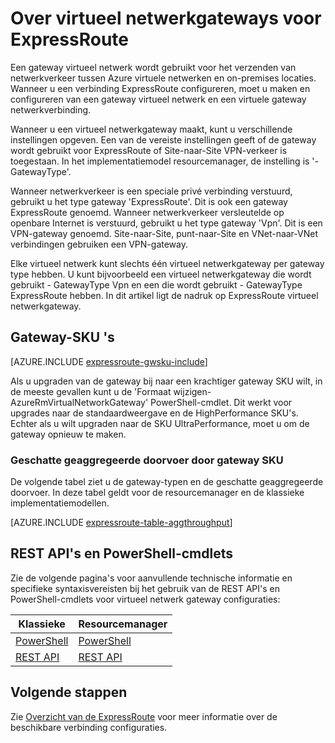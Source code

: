 <properties 
   pageTitle="Over ExpressRoute virtueel netwerkgateways | Microsoft Azure"
   description="Meer informatie over virtueel netwerkgateways voor ExpressRoute."
   services="expressroute"
   documentationCenter="na"
   authors="cherylmc"
   manager="carmonm"
   editor=""
   tags="azure-resource-manager, azure-service-management"/>
<tags 
   ms.service="expressroute"
   ms.devlang="na"
   ms.topic="article"
   ms.tgt_pltfrm="na"
   ms.workload="infrastructure-services"
   ms.date="10/03/2016"
   ms.author="cherylmc" />

# <a name="about-virtual-network-gateways-for-expressroute"></a>Over virtueel netwerkgateways voor ExpressRoute


Een gateway virtueel netwerk wordt gebruikt voor het verzenden van netwerkverkeer tussen Azure virtuele netwerken en on-premises locaties. Wanneer u een verbinding ExpressRoute configureren, moet u maken en configureren van een gateway virtueel netwerk en een virtuele gateway netwerkverbinding.

Wanneer u een virtueel netwerkgateway maakt, kunt u verschillende instellingen opgeven. Een van de vereiste instellingen geeft of de gateway wordt gebruikt voor ExpressRoute of Site-naar-Site VPN-verkeer is toegestaan. In het implementatiemodel resourcemanager, de instelling is '-GatewayType'.

Wanneer netwerkverkeer is een speciale privé verbinding verstuurd, gebruikt u het type gateway 'ExpressRoute'. Dit is ook een gateway ExpressRoute genoemd. Wanneer netwerkverkeer versleutelde op openbare Internet is verstuurd, gebruikt u het type gateway 'Vpn'. Dit is een VPN-gateway genoemd. Site-naar-Site, punt-naar-Site en VNet-naar-VNet verbindingen gebruiken een VPN-gateway. 

Elke virtueel netwerk kunt slechts één virtueel netwerkgateway per gateway type hebben. U kunt bijvoorbeeld een virtueel netwerkgateway die wordt gebruikt - GatewayType Vpn en een die wordt gebruikt - GatewayType ExpressRoute hebben. In dit artikel ligt de nadruk op ExpressRoute virtueel netwerkgateway.

## <a name="gwsku"></a>Gateway-SKU 's

[AZURE.INCLUDE [expressroute-gwsku-include](../../includes/expressroute-gwsku-include.md)]

Als u upgraden van de gateway bij naar een krachtiger gateway SKU wilt, in de meeste gevallen kunt u de 'Formaat wijzigen-AzureRmVirtualNetworkGateway' PowerShell-cmdlet. Dit werkt voor upgrades naar de standaardweergave en de HighPerformance SKU's. Echter als u wilt upgraden naar de SKU UltraPerformance, moet u om de gateway opnieuw te maken.

###  <a name="aggthroughput"></a>Geschatte geaggregeerde doorvoer door gateway SKU


De volgende tabel ziet u de gateway-typen en de geschatte geaggregeerde doorvoer. In deze tabel geldt voor de resourcemanager en de klassieke implementatiemodellen.

[AZURE.INCLUDE [expressroute-table-aggthroughput](../../includes/expressroute-table-aggtput-include.md)] 


## <a name="resources"></a>REST API's en PowerShell-cmdlets

Zie de volgende pagina's voor aanvullende technische informatie en specifieke syntaxisvereisten bij het gebruik van de REST API's en PowerShell-cmdlets voor virtueel netwerk gateway configuraties:

|**Klassieke** | **Resourcemanager**|
|-----|----|
|[PowerShell](https://msdn.microsoft.com/library/mt270335.aspx)|[PowerShell](https://msdn.microsoft.com/library/mt163510.aspx)|
|[REST API](https://msdn.microsoft.com/library/jj154113.aspx)|[REST API](https://msdn.microsoft.com/library/mt163859.aspx)|


## <a name="next-steps"></a>Volgende stappen

Zie [Overzicht van de ExpressRoute](expressroute-introduction.md) voor meer informatie over de beschikbare verbinding configuraties. 







 
